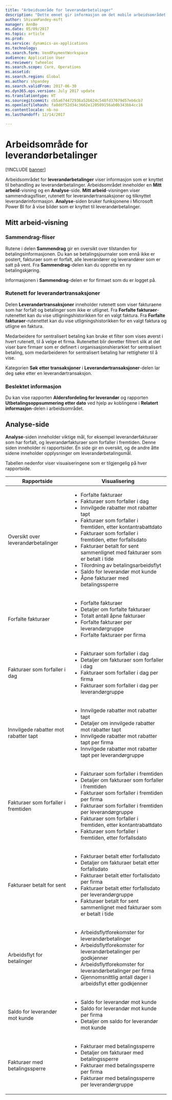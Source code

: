 ```yaml
---
title: "Arbeidsområde for leverandørbetalinger"
description: "Dette emnet gir informasjon om det mobile arbeidsområdet for leverandørbetalinger. Arbeidsområdet for leverandørbetalinger viser informasjon som er knyttet til behandling av leverandørbetalinger."
author: ShivamPandey-msft
manager: AnnBe
ms.date: 05/09/2017
ms.topic: article
ms.prod: 
ms.service: dynamics-ax-applications
ms.technology: 
ms.search.form: VendPaymentWorkspace
audience: Application User
ms.reviewer: twheeloc
ms.search.scope: Core, Operations
ms.assetid: 
ms.search.region: Global
ms.author: shpandey
ms.search.validFrom: 2017-06-30
ms.dyn365.ops.version: July 2017 update
ms.translationtype: HT
ms.sourcegitcommit: cb5a674472936a52b624c548fd37079d57eb6cb7
ms.openlocfilehash: fa8ddf52d34c3662e120509156ab0b343bb4cc16
ms.contentlocale: nb-no
ms.lasthandoff: 12/14/2017

---
```


# <a name="vendor-payments-workspace"></a>Arbeidsområde for leverandørbetalinger

[!INCLUDE [banner](../includes/banner.md)]

Arbeidsområdet for **leverandørbetalinger** viser informasjon som er knyttet til behandling av leverandørbetalinger. Arbeidsområdet inneholder en **Mitt arbeid**-visning og en **Analyse**-side. **Mitt arbeid**-visningen viser sammendragsfliser, rutenett for leverandørtransaksjoner og tilknyttet leverandørinformasjon. **Analyse**-siden bruker funksjonene i Microsoft Power BI for å vise bilder som er knyttet til leverandørbetalinger.

## <a name="my-work-view"></a>Mitt arbeid-visning

### <a name="summary-tiles"></a>Sammendrag-fliser

Rutene i delen **Sammendrag** gir en oversikt over tilstanden for betalingsinformasjonen. Du kan se betalingsjournaler som ennå ikke er postert, fakturaer som er forfalt, alle leverandører og leverandører som er satt på vent. Fra **Sammendrag**-delen kan du opprette en ny betalingskjøring.

Informasjonen i **Sammendrag**-delen er for firmaet som du er logget på.

### <a name="vendor-transactions-grids"></a>Rutenett for leverandørtransaksjoner

Delen **Leverandørtransaksjoner** inneholder rutenett som viser fakturaene som har forfalt og betalinger som ikke er utlignet. Fra **Forfalte fakturaer**-rutenettet kan du vise utligningshistorikken for en valgt faktura. Fra **Forfalte fakturaer**-rutenettet kan du vise utligningshistorikken for en valgt faktura og utligne en faktura.

Medarbeidere for sentralisert betaling kan bruke et filter som vises øverst i hvert rutenett, til å velge et firma. Rutenettet blir deretter filtrert slik at det viser bare firmaer som er definert i organisasjonshierarkiet for sentralisert betaling, som medarbeideren for sentralisert betaling har rettigheter til å vise.

Kategorien **Søk etter transaksjoner** i **Leverandørtransaksjoner**-delen lar deg søke etter en leverandørtransaksjon.

### <a name="related-information"></a>Beslektet informasjon

Du kan vise rapporten **Aldersfordeling for leverandør** og rapporten **Utbetalingsoppsummering etter dato** ved hjelp av koblingene i **Relatert informasjon**-delen i arbeidsområdet.

## <a name="analytics-page"></a>Analyse-side

**Analyse**-siden inneholder viktige mål, for eksempel leverandørfakturaer som har forfalt, og leverandørfakturaer som forfaller i fremtiden. Denne siden inneholder ni rapportsider. Én side gir en oversikt, og de andre åtte sidene inneholder opplysninger om leverandørbetalingsmål.

Tabellen nedenfor viser visuaiseringene som er tilgjengelig på hver rapportside.


|            Rapportside            |                                                                                                                                                                                Visualisering                                                                                                                                                                                |
|-----------------------------------|-----------------------------------------------------------------------------------------------------------------------------------------------------------------------------------------------------------------------------------------------------------------------------------------------------------------------------------------------------------------------------|
|     Oversikt over leverandørbetalinger      | <ul><li>Forfalte fakturaer</li><li>Fakturaer som forfaller i dag</li><li>Innvilgede rabatter mot rabatter tapt</li><li>Fakturaer som forfaller i fremtiden, etter kontantrabattdato</li><li>Fakturaer som forfaller i fremtiden, etter forfallsdato</li><li>Fakturaer betalt for sent sammenlignet med fakturaer som er betalt i tide</li><li>Tilordning av betalingsarbeidsflyt</li><li>Saldo for leverandør mot kunde</li><li>Åpne fakturaer med betalingssperre</li></ul> |
|         Forfalte fakturaer         |                                                                                             <ul><li>Forfalte fakturaer</li><li>Detaljer om forfalte fakturaer</li><li>Totalt antall åpne fakturaer</li><li>Forfalte fakturaer per leverandørgruppe</li><li>Forfalte fakturaer per firma</li></ul>                                                                                              |
|        Fakturaer som forfaller i dag         |                                                                                                         <ul><li>Fakturaer som forfaller i dag</li><li>Detaljer om fakturaer som forfaller i dag</li><li>Fakturaer som forfaller i dag per firma</li><li>Fakturaer som forfaller i dag per leverandørgruppe</li></ul>                                                                                                          |
| Innvilgede rabatter mot rabatter tapt |                                                                             <ul><li>Innvilgede rabatter mot rabatter tapt</li><li>Detaljer om innvilgede rabatter mot rabatter tapt</li><li>Innvilgede rabatter mot rabatter tapt per firma</li><li>Innvilgede rabatter mot rabatter tapt per leverandørgruppe</li></ul>                                                                              |
|      Fakturaer som forfaller i fremtiden       |                                                 <ul><li>Fakturaer som forfaller i fremtiden</li><li>Detaljer om fakturaer som forfaller i fremtiden</li><li>Fakturaer som forfaller i fremtiden per firma</li><li>Fakturaer som forfaller i fremtiden per leverandørgruppe</li><li>Fakturaer som forfaller i fremtiden, etter kontantrabattdato</li><li>Fakturaer som forfaller i fremtiden, etter forfallsdato</li></ul>                                                  |
|        Fakturaer betalt for sent         |                                                         <ul><li>Fakturaer betalt etter forfallsdato</li><li>Detaljer om fakturaer betalt etter forfallsdato</li><li>Fakturaer betalt etter forfallsdato per firma</li><li>Fakturaer betalt etter forfallsdato per leverandørgruppe</li><li>Fakturaer betalt for sent sammenlignet med fakturaer som er betalt i tide</li></ul>                                                          |
|         Arbeidsflyt for betalinger          |                                                                                <ul><li>Arbeidsflytforekomster for leverandørbetalinger</li><li>Arbeidsflytforekomster for leverandørbetalinger per godkjenner</li><li>Arbeidsflytforekomster for leverandørbetalinger per firma</li><li>Gjennomsnittlig antall dager i arbeidsflyt etter godkjenner</li></ul>                                                                                |
|    Saldo for leverandør mot kunde     |                                                                                                                   <ul><li>Saldo for leverandør mot kunde</li><li>Saldo for leverandør mot kunde per firma</li><li>Detaljer om saldo for leverandør mot kunde</li></ul>                                                                                                                    |
|    Fakturaer med betalingssperre     |                                                                                         <ul><li>Fakturaer med betalingssperre</li><li>Detaljer om fakturaer med betalingssperre</li><li>Fakturaer med betalingssperre per firma</li><li>Fakturaer med betalingssperre per leverandørgruppe</li></ul>                                                                                          |


